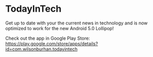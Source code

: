TodayInTech
===========

Get up to date with your the current news in technology and is now optimized to work for the new Android 5.0 Lollipop!

Check out the app in Google Play Store:
<br>https://play.google.com/store/apps/details?id=com.wilsonburhan.todayintech</br>
